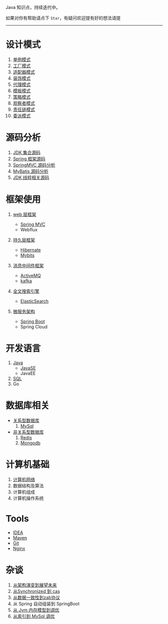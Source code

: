 
Java 知识点，持续迭代中。

如果对你有帮助请点下 `Star`，有疑问欢迎提有好的想法请提 

----------

# 设计模式 #

1. [单例模式](./MD/设计模式/单例模式.md)
2. [工厂模式](./MD/设计模式/工厂模式.md)
3. [适配器模式](./MD/设计模式/适配器模式.md)
4. [装饰模式](./MD/设计模式/装饰模式.md)
5. [代理模式](./MD/设计模式/代理模式.md)
6. [模板模式](./MD/设计模式/模板模式.md)
7. [策略模式](./MD/设计模式/策略模式.md)
8. [观察者模式](./MD/设计模式/观察者模式.md)
9. [责任链模式](./MD/设计模式/责任链模式.md)
10. [委派模式](./MD/设计模式/委派模式.md)

# 源码分析 #

1. [JDK 集合源码](./MD/源码分析/JDK集合源码.md)
2. [Spring 框架源码](./MD/源码分析/Spring框架源码.md)
3. [SpringMVC 源码分析](./MD/源码分析/SpringMVC框架源码.md)
4. [MyBatis 源码分析](./MD/源码分析/Mybatis框架源码.md)
5. [JDK 线程相关源码](./MD/源码分析/JDK线程相关源码.md)

# 框架使用 #

1. [web 层框架](./MD/框架使用/web层框架)
   * [Spring MVC](./MD/框架使用/web层框架/springMVC.md)
   * Webflux

2. [持久层框架](./MD/框架使用/持久层框架)
   * [Hibernate](./MD/框架使用/持久层框架/hibernate.md)
   * [Mybits](./MD/框架使用/持久层框架/mybatis.md)

3. [消息中间件框架](./MD/框架使用/消息中间件框架)
   * [ActiveMQ](./MD/框架使用/消息中间件框架/ActiveMQ.md)
   * [kafka](./MD/框架使用/消息中间件框架/Kafka.md)

4. [全文搜索引擎](./MD/框架使用/全文搜索引擎)
   * [ElasticSearch](./MD/框架使用/全文搜索引擎/ElasticSearch.md)

5. [微服务架构](./MD/框架使用/微服务架构)
   * [Spring Boot](./MD/框架使用/微服务架构/Springboot.md)
   * Spring Cloud

# 开发语言 #

1. [Java](./MD/Java语言)
	* [JavaSE](./MD/Java语言/JavaSE)	
	* JavaEE
2. [SQL](./MD/Java语言/SQL/SQL.md)
3. Go

# 数据库相关 #

- [关系型数据库](./MD/数据库相关/关系型数据库)
  1. [MySql](./MD/数据库相关/关系型数据库/MySql.md)
- [非关系型数据库](./MD/数据库相关/非关系型数据库)
  1. [Redis](./MD/数据库相关/非关系型数据库/Redis.md)
  2. [Mongodb](./MD/数据库相关/非关系型数据库/Mongodb.md)

# 计算机基础 #

1. [计算机网络](./MD/计算机基础/计算机网络.md) 
2. 数据结构及算法
3. 计算机组成  
4. 计算机操作系统  

# Tools #

- [IDEA](./MD/Tools/IDEA.md)
- [Maven](./MD/Tools/Maven.md)
- [Git](./MD/Tools/Git.md)
- [Nginx](./MD/Tools/Nginx.md)

# 杂谈

1. [从架构演变到展望未来](./MD/杂谈/从架构演变到展望未来.md)
2. [从Synchronized 到 cas ](./MD/杂谈/从Synchronized到cas.md)
3. [从数据一致性到zab协议](./MD/杂谈/从数据一致性到zab协议.md)
4. 从 Spring 自动组装到 SpringBoot
5. [从 Jvm 内存模型到调优](./MD/杂谈/从Jvm内存模型到调优.md)
6. [从索引到 MySql 调优](./MD/杂谈/从索引到MySql调优.md)





